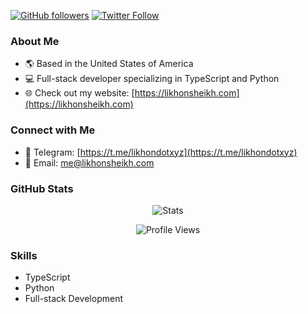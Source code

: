 [![GitHub followers](https://img.shields.io/github/followers/likhonsheikhorg?style=social)](https://github.com/likhonsheikhorg)
[![Twitter Follow](https://img.shields.io/twitter/follow/likhonsheikhorg?style=social)](https://twitter.com/likhonsheikhorg)

### About Me

- 🌎 Based in the United States of America
- 💻 Full-stack developer specializing in TypeScript and Python
- 🌐 Check out my website: [https://likhonsheikh.com](https://likhonsheikh.com)

### Connect with Me

- 📱 Telegram: [https://t.me/likhondotxyz](https://t.me/likhondotxyz)
- 📧 Email: [me@likhonsheikh.com](mailto:me@likhonsheikh.com)

### GitHub Stats

<p align="center">
  <img src="https://github-stats-alpha.vercel.app/api/?username=likhonsheikhorg" alt="Stats">
</p>

<p align="center">
  <img src="https://komarev.com/ghpvc/?username=likhonsheikhorg&color=blueviolet&style=for-the-badge" alt="Profile Views">
</p>

### Skills

- TypeScript
- Python
- Full-stack Development
